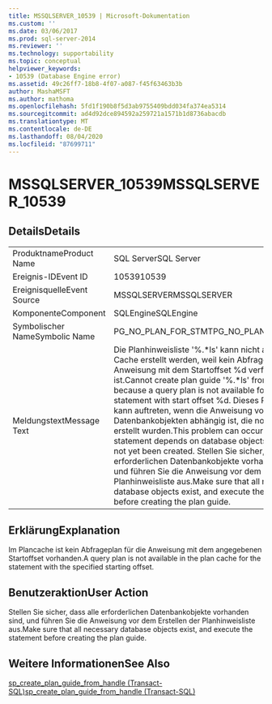 ```yaml
---
title: MSSQLSERVER_10539 | Microsoft-Dokumentation
ms.custom: ''
ms.date: 03/06/2017
ms.prod: sql-server-2014
ms.reviewer: ''
ms.technology: supportability
ms.topic: conceptual
helpviewer_keywords:
- 10539 (Database Engine error)
ms.assetid: 49c26ff7-18b8-4f07-a087-f45f63463b3b
author: MashaMSFT
ms.author: mathoma
ms.openlocfilehash: 5fd1f190b8f5d3ab9755409bdd034fa374ea5314
ms.sourcegitcommit: ad4d92dce894592a259721a1571b1d8736abacdb
ms.translationtype: MT
ms.contentlocale: de-DE
ms.lasthandoff: 08/04/2020
ms.locfileid: "87699711"
---
```

# <a name="mssqlserver_10539"></a><span data-ttu-id="79169-102">MSSQLSERVER_10539</span><span class="sxs-lookup"><span data-stu-id="79169-102">MSSQLSERVER_10539</span></span>
    
## <a name="details"></a><span data-ttu-id="79169-103">Details</span><span class="sxs-lookup"><span data-stu-id="79169-103">Details</span></span>  
  
|||  
|-|-|  
|<span data-ttu-id="79169-104">Produktname</span><span class="sxs-lookup"><span data-stu-id="79169-104">Product Name</span></span>|<span data-ttu-id="79169-105">SQL Server</span><span class="sxs-lookup"><span data-stu-id="79169-105">SQL Server</span></span>|  
|<span data-ttu-id="79169-106">Ereignis-ID</span><span class="sxs-lookup"><span data-stu-id="79169-106">Event ID</span></span>|<span data-ttu-id="79169-107">10539</span><span class="sxs-lookup"><span data-stu-id="79169-107">10539</span></span>|  
|<span data-ttu-id="79169-108">Ereignisquelle</span><span class="sxs-lookup"><span data-stu-id="79169-108">Event Source</span></span>|<span data-ttu-id="79169-109">MSSQLSERVER</span><span class="sxs-lookup"><span data-stu-id="79169-109">MSSQLSERVER</span></span>|  
|<span data-ttu-id="79169-110">Komponente</span><span class="sxs-lookup"><span data-stu-id="79169-110">Component</span></span>|<span data-ttu-id="79169-111">SQLEngine</span><span class="sxs-lookup"><span data-stu-id="79169-111">SQLEngine</span></span>|  
|<span data-ttu-id="79169-112">Symbolischer Name</span><span class="sxs-lookup"><span data-stu-id="79169-112">Symbolic Name</span></span>|<span data-ttu-id="79169-113">PG_NO_PLAN_FOR_STMT</span><span class="sxs-lookup"><span data-stu-id="79169-113">PG_NO_PLAN_FOR_STMT</span></span>|  
|<span data-ttu-id="79169-114">Meldungstext</span><span class="sxs-lookup"><span data-stu-id="79169-114">Message Text</span></span>|<span data-ttu-id="79169-115">Die Planhinweisliste '%.\*ls' kann nicht aus dem Cache erstellt werden, weil kein Abfrageplan für die Anweisung mit dem Startoffset %d verfügbar ist.</span><span class="sxs-lookup"><span data-stu-id="79169-115">Cannot create plan guide '%.\*ls' from cache because a query plan is not available for the statement with start offset %d.</span></span> <span data-ttu-id="79169-116">Dieses Problem kann auftreten, wenn die Anweisung von Datenbankobjekten abhängig ist, die noch nicht erstellt wurden.</span><span class="sxs-lookup"><span data-stu-id="79169-116">This problem can occur if the statement depends on database objects that have not yet been created.</span></span> <span data-ttu-id="79169-117">Stellen Sie sicher, dass alle erforderlichen Datenbankobjekte vorhanden sind, und führen Sie die Anweisung vor dem Erstellen der Planhinweisliste aus.</span><span class="sxs-lookup"><span data-stu-id="79169-117">Make sure that all necessary database objects exist, and execute the statement before creating the plan guide.</span></span>|  
  
## <a name="explanation"></a><span data-ttu-id="79169-118">Erklärung</span><span class="sxs-lookup"><span data-stu-id="79169-118">Explanation</span></span>  
 <span data-ttu-id="79169-119">Im Plancache ist kein Abfrageplan für die Anweisung mit dem angegebenen Startoffset vorhanden.</span><span class="sxs-lookup"><span data-stu-id="79169-119">A query plan is not available in the plan cache for the statement with the specified starting offset.</span></span>  
  
## <a name="user-action"></a><span data-ttu-id="79169-120">Benutzeraktion</span><span class="sxs-lookup"><span data-stu-id="79169-120">User Action</span></span>  
 <span data-ttu-id="79169-121">Stellen Sie sicher, dass alle erforderlichen Datenbankobjekte vorhanden sind, und führen Sie die Anweisung vor dem Erstellen der Planhinweisliste aus.</span><span class="sxs-lookup"><span data-stu-id="79169-121">Make sure that all necessary database objects exist, and execute the statement before creating the plan guide.</span></span>  
  
## <a name="see-also"></a><span data-ttu-id="79169-122">Weitere Informationen</span><span class="sxs-lookup"><span data-stu-id="79169-122">See Also</span></span>  
 [<span data-ttu-id="79169-123">sp_create_plan_guide_from_handle &#40;Transact-SQL&#41;</span><span class="sxs-lookup"><span data-stu-id="79169-123">sp_create_plan_guide_from_handle &#40;Transact-SQL&#41;</span></span>](/sql/relational-databases/system-stored-procedures/sp-create-plan-guide-from-handle-transact-sql)  
  
  
